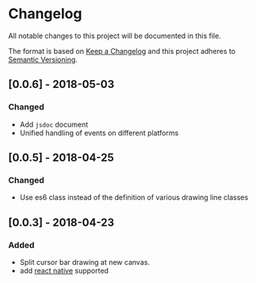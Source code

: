 # Changelog
All notable changes to this project will be documented in this file.

The format is based on [Keep a Changelog](http://keepachangelog.com/en/1.0.0/)
and this project adheres to [Semantic Versioning](http://semver.org/spec/v2.0.0.html).

## [0.0.6] - 2018-05-03

### Changed

- Add `jsdoc` document
- Unified handling of events on different platforms

## [0.0.5] - 2018-04-25

### Changed

- Use es6 class instead of the definition of various drawing line classes

## [0.0.3] - 2018-04-23

### Added

- Split cursor bar drawing at new canvas.
- add [react native](https://github.com/facebook/react-native) supported
